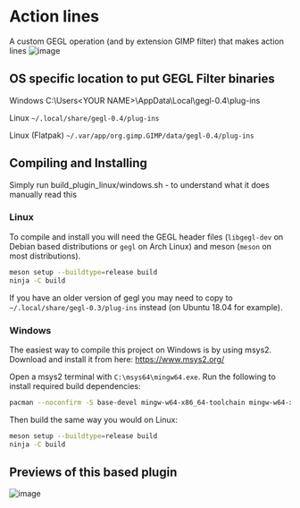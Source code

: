 Action lines
=========

A custom GEGL operation (and by extension GIMP filter) that makes action lines
![image](https://github.com/LinuxBeaver/GEGL-Action-Lines/assets/78667207/90d098a7-d509-43a4-8491-44e699826338)

## OS specific location to put GEGL Filter binaries 

Windows
 C:\\Users\<YOUR NAME>\AppData\Local\gegl-0.4\plug-ins
 
 Linux 
`~/.local/share/gegl-0.4/plug-ins`
 
 Linux (Flatpak)
`~/.var/app/org.gimp.GIMP/data/gegl-0.4/plug-ins`


## Compiling and Installing
Simply run build_plugin_linux/windows.sh - to understand what it does manually read this

### Linux

To compile and install you will need the GEGL header files (`libgegl-dev` on
Debian based distributions or `gegl` on Arch Linux) and meson (`meson` on
most distributions).

```bash
meson setup --buildtype=release build
ninja -C build
```

If you have an older version of gegl you may need to copy to `~/.local/share/gegl-0.3/plug-ins`
instead (on Ubuntu 18.04 for example).

### Windows

The easiest way to compile this project on Windows is by using msys2.  Download
and install it from here: https://www.msys2.org/

Open a msys2 terminal with `C:\msys64\mingw64.exe`.  Run the following to
install required build dependencies:

```bash
pacman --noconfirm -S base-devel mingw-w64-x86_64-toolchain mingw-w64-x86_64-meson mingw-w64-x86_64-gegl
```

Then build the same way you would on Linux:

```bash
meson setup --buildtype=release build
ninja -C build
```

## Previews of this based plugin

![image](https://raw.githubusercontent.com/LinuxBeaver/GEGL-GIMP-PLUGIN_Action_Lines/main/preview_action_lines.png)


